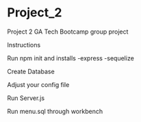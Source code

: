 # Project_2
Project 2 GA Tech Bootcamp group project 

Instructions

Run npm init and installs
 -express
 -sequelize

Create Database 

Adjust your config file

Run Server.js

Run menu.sql through workbench
